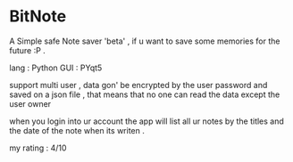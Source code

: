 # BitNote
A Simple safe Note saver 'beta' , if u want to save some memories for the future :P .

lang : Python
GUI : PYqt5

support multi user , data gon' be encrypted by the user password and saved on a json file , that means that no one can read the data except the user owner 

when you login into ur account the app will list all ur notes by the titles and the date of the note when its writen .

my rating : 4/10
